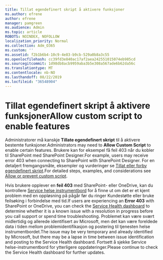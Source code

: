 ```yaml
---
title: Tillat egendefinert skript å aktivere funksjoner
ms.author: efrene
author: efrene
manager: pamgreen
ms.audience: Admin
ms.topic: article
ROBOTS: NOINDEX, NOFOLLOW
localization_priority: Normal
ms.collection: Adm_O365
ms.custom: ''
ms.assetid: f2b1b6b4-10c9-4e83-b9cb-529a0b8a3c55
ms.openlocfilehash: cc39fd3e840ac17af2aea242551015074eb985cd
ms.sourcegitcommit: 1d98db8acb9959aba3b5e308a567ade6b62da56c
ms.translationtype: MT
ms.contentlocale: nb-NO
ms.lasthandoff: 08/22/2019
ms.locfileid: "36548904"
---
```

# <a name="allow-custom-script-to-enable-features"></a><span data-ttu-id="0ca4b-102">Tillat egendefinert skript å aktivere funksjoner</span><span class="sxs-lookup"><span data-stu-id="0ca4b-102">Allow custom script to enable features</span></span>

<span data-ttu-id="0ca4b-103">Administratorer må kanskje **Tillate egendefinert skript** til å aktivere bestemte funksjoner.</span><span class="sxs-lookup"><span data-stu-id="0ca4b-103">Administrators may need to **Allow Custom Script** to enable certain features.</span></span> <span data-ttu-id="0ca4b-104">Brukere kan for eksempel få feil 403 når du kobler til SharePoint med SharePoint Designer.</span><span class="sxs-lookup"><span data-stu-id="0ca4b-104">For example, users may receive error 403 when connecting to SharePoint with SharePoint Designer.</span></span> <span data-ttu-id="0ca4b-105">For en detaljert fremgangsmåte, eksempler og vurderinger se [Tillat eller forby egendefinert skript](https://docs.microsoft.com/sharepoint/allow-or-prevent-custom-script).</span><span class="sxs-lookup"><span data-stu-id="0ca4b-105">For detailed steps, examples, and considerations see [Allow or prevent custom script](https://docs.microsoft.com/sharepoint/allow-or-prevent-custom-script).</span></span>

<span data-ttu-id="0ca4b-106">Hvis brukere opplever en **feil 403** med SharePoint- eller OneDrive, kan du kontrollere [Service helse instrumentbord](https://admin.microsoft.com/AdminPortal/Home#/servicehealth) for å finne ut om det er et kjent problem med en oppløsning på pågår før du ringer Kundestøtte eller bruke feilsøking i forbindelse med tid.</span><span class="sxs-lookup"><span data-stu-id="0ca4b-106">If users are experiencing an **Error 403** with SharePoint or OneDrive, you can check the [Service Health dashboard](https://admin.microsoft.com/AdminPortal/Home#/servicehealth) to determine whether it is a known issue with a resolution in progress before you call support or spend time troubleshooting.</span></span> <span data-ttu-id="0ca4b-107">Problemet kan være svært midlertidig og allerede identifisert av Microsoft, men det kan være foreldede data i tiden mellom problemidentifikasjon og postering til tjenesten helse instrumentbordet.</span><span class="sxs-lookup"><span data-stu-id="0ca4b-107">The issue may be very temporary and already identified by Microsoft, but there may be a lapse in time between issue identification and posting to the Service Health dashboard.</span></span> <span data-ttu-id="0ca4b-108">Fortsett å sjekke Service helse-instrumentbord for ytterligere oppdateringer.</span><span class="sxs-lookup"><span data-stu-id="0ca4b-108">Please continue to check the Service Health dashboard for further updates.</span></span>

